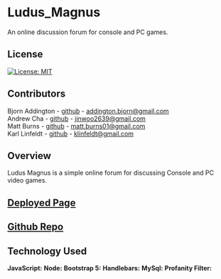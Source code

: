 # **Ludus_Magnus**

An online discussion forum for console and PC games.

## License

[![License: MIT](https://img.shields.io/badge/License-MIT-yellow.svg)](https://opensource.org/licenses/MIT)

## Contributors

Bjorn Addington - [github](https://github.com/Franswarduvar) - addington.bjorn@gmail.com <br>
Andrew Cha - [github](https://github.com/Jinnywoo) - jinwoo2639@gmail.com <br>
Matt Burns - [github](https://github.com/FrankFrackle) - matt.burns01@gmail.com <br>
Karl Linfeldt - [github](https://github.com/KarlOL82) - klinfeldt@gmail.com <br>

## Overview

Ludus Magnus is a simple online forum for discussing Console and PC video games.

## [Deployed Page]()

## [Github Repo](https://github.com/KarlOL82/ludus_magnus/)

## Technology Used

**JavaScript:**
**Node:**
**Bootstrap 5:**
**Handlebars:**
**MySql:**
**Profanity Filter:**
